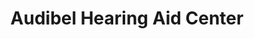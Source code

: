 ---
title: "Audibel Hearing Aid Center"
url: /princeton/audibel-hearing-aid-center/
shop: Hörgeräte
---